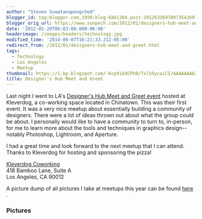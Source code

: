 ```yaml
---
author: "Steven Suwatanapongched"
blogger_id: tag:blogger.com,1999:blog-6841384.post-2012633697097354269
blogger_orig_url: https://www.sunpech.com/2012/01/designers-hub-meet-and-greet.html
date: '2012-01-20T06:03:00.000-06:00'
headerimage: /images/headers/technology.jpg
modified_time: '2014-08-07T16:21:33.212-05:00'
redirect_from: /2012/01/designers-hub-meet-and-greet.html
tags:
  - Technology
  - Los Angeles
  - Meetup
thumbnail: https://1.bp.blogspot.com/-Kcp9ikdCPh0/TxlS9ycaiCI/AAAAAAAA2sA/HHwSnU_FCbk/s600/2012-01-19+at+19-50-48.jpg
title: Designer's Hub Meet and Greet
---
```



Last night I went to LA's <a href="https://www.meetup.com/Designers-Hub/events/48232482/">Designer's Hub Meet and Greet event</a>
 hosted at Kleverdog, a co-working space located in Chinatown. This was their first event. It was a very nice meetup about essentially building a community of designers. There were a lot of ideas thrown out about what the group could be about. I personally would like to have a community to turn to, in-person, for me to learn more about the tools and techniques in graphics design-- notably Photoshop, Lightroom, and Aperture.

I had a great time and look forward to the next meetup that I can attend. Thanks to Kleverdog for hosting and sponsoring the pizza!

<a href="https://kleverdogcoworking.com/">Kleverdog Coworking</a><br/>
418 Bamboo Lane, Suite A<br />
Los Angeles, CA 90012

A picture dump of all pictures I take at meetups this year can be found <a href="https://picasaweb.google.com/101693597219413173200/2012Meetups">here</a>
.

### Pictures

<a href="https://1.bp.blogspot.com/-Kcp9ikdCPh0/TxlS9ycaiCI/AAAAAAAA2sA/HHwSnU_FCbk/s600/2012-01-19+at+19-50-48.jpg" alt=""><img   border="0"  src="https://1.bp.blogspot.com/-Kcp9ikdCPh0/TxlS9ycaiCI/AAAAAAAA2sA/HHwSnU_FCbk/s320/2012-01-19+at+19-50-48.jpg" alt=""  /></a>

<a href="https://2.bp.blogspot.com/-XXSqiR7kfzo/TxlS-6VqlnI/AAAAAAAA2sI/hFsH7ePzKfo/s600/2012-01-19+at+19-51-09.jpg" alt=""><img   border="0"  src="https://2.bp.blogspot.com/-XXSqiR7kfzo/TxlS-6VqlnI/AAAAAAAA2sI/hFsH7ePzKfo/s320/2012-01-19+at+19-51-09.jpg" alt=""  /></a>

<a href="https://2.bp.blogspot.com/-ChxWbFuOpyY/TxlS_Q2YfqI/AAAAAAAA2sQ/q0CszirAXDE/s600/2012-01-19+at+19-51-33.jpg" alt=""><img   border="0"  src="https://2.bp.blogspot.com/-ChxWbFuOpyY/TxlS_Q2YfqI/AAAAAAAA2sQ/q0CszirAXDE/s320/2012-01-19+at+19-51-33.jpg" alt=""  /></a>

<a href="https://4.bp.blogspot.com/-60XzlvW9lJk/TxlTAFkRVHI/AAAAAAAA2sY/xplVLaDqnv8/s600/2012-01-19+at+19-54-52.jpg" alt=""><img   border="0"  src="https://4.bp.blogspot.com/-60XzlvW9lJk/TxlTAFkRVHI/AAAAAAAA2sY/xplVLaDqnv8/s320/2012-01-19+at+19-54-52.jpg" alt=""  /></a>

<a href="https://1.bp.blogspot.com/-TZpEgZ80N-w/TxlTCKvPoeI/AAAAAAAA2sw/r2aupuwYFkw/s600/2012-01-19+at+20-11-07.jpg" alt=""><img   border="0"  src="https://1.bp.blogspot.com/-TZpEgZ80N-w/TxlTCKvPoeI/AAAAAAAA2sw/r2aupuwYFkw/s320/2012-01-19+at+20-11-07.jpg" alt=""  /></a>

<a href="https://3.bp.blogspot.com/-ZwkYBW8Ozgk/TxlTCh97BoI/AAAAAAAA2s4/0ELJ1sR-al0/s600/2012-01-19+at+20-12-15.jpg" alt=""><img   border="0"  src="https://3.bp.blogspot.com/-ZwkYBW8Ozgk/TxlTCh97BoI/AAAAAAAA2s4/0ELJ1sR-al0/s320/2012-01-19+at+20-12-15.jpg" alt=""  /></a>

<a href="https://3.bp.blogspot.com/-iVEh7wr2oUk/TxlTFJ94d9I/AAAAAAAA2tY/o-pYRBV0EkM/s600/2012-01-19+at+20-23-59.jpg" alt=""><img   border="0"  src="https://3.bp.blogspot.com/-iVEh7wr2oUk/TxlTFJ94d9I/AAAAAAAA2tY/o-pYRBV0EkM/s320/2012-01-19+at+20-23-59.jpg" alt=""  /></a>

<a href="https://4.bp.blogspot.com/-jlMLnwnymOw/TxlTFu5EVOI/AAAAAAAA2tg/SbsI_7uWAkI/s600/2012-01-19+at+20-31-36.jpg" alt=""><img   border="0"  src="https://4.bp.blogspot.com/-jlMLnwnymOw/TxlTFu5EVOI/AAAAAAAA2tg/SbsI_7uWAkI/s320/2012-01-19+at+20-31-36.jpg" alt=""  /></a>

<a href="https://3.bp.blogspot.com/-_kHCRYlk88Q/TxlTGRu_1AI/AAAAAAAA2to/8E_WnXLj-iQ/s600/2012-01-19+at+20-37-45.jpg" alt=""><img   border="0"  src="https://3.bp.blogspot.com/-_kHCRYlk88Q/TxlTGRu_1AI/AAAAAAAA2to/8E_WnXLj-iQ/s320/2012-01-19+at+20-37-45.jpg" alt=""  /></a>

<a href="https://3.bp.blogspot.com/-rxqd6Bz0wS0/TxlTG70IsNI/AAAAAAAA2tw/IPXJy7c67fc/s600/2012-01-19+at+20-52-43.jpg" alt=""><img   border="0"  src="https://3.bp.blogspot.com/-rxqd6Bz0wS0/TxlTG70IsNI/AAAAAAAA2tw/IPXJy7c67fc/s320/2012-01-19+at+20-52-43.jpg" alt=""  /></a>

<a href="https://3.bp.blogspot.com/-oIz8Cn3ncUg/TxlTIWWFIdI/AAAAAAAA2uA/XpN1QQQFO60/s600/2012-01-19+at+20-56-13.jpg" alt=""><img   border="0"  src="https://3.bp.blogspot.com/-oIz8Cn3ncUg/TxlTIWWFIdI/AAAAAAAA2uA/XpN1QQQFO60/s320/2012-01-19+at+20-56-13.jpg" alt=""  /></a>

<a href="https://4.bp.blogspot.com/-v8_1cdleiPQ/TxlTJ_DjDwI/AAAAAAAA2uQ/HwffxOo_WtM/s600/2012-01-19+at+21-09-35.jpg" alt=""><img   border="0"  src="https://4.bp.blogspot.com/-v8_1cdleiPQ/TxlTJ_DjDwI/AAAAAAAA2uQ/HwffxOo_WtM/s320/2012-01-19+at+21-09-35.jpg" alt=""  /></a>

<a href="https://3.bp.blogspot.com/-8AtQalIs-bM/TxlTKsF7vZI/AAAAAAAA2uY/75RKcffVjmw/s600/2012-01-19+at+21-09-51.jpg" alt=""><img   border="0"  src="https://3.bp.blogspot.com/-8AtQalIs-bM/TxlTKsF7vZI/AAAAAAAA2uY/75RKcffVjmw/s320/2012-01-19+at+21-09-51.jpg" alt=""  /></a>

<a href="https://1.bp.blogspot.com/-LUXbNJqbPEM/TxlTL2rqYuI/AAAAAAAA2uo/Qyh93sDf4HI/s600/2012-01-19+at+21-10-05.jpg" alt=""><img   border="0"  src="https://1.bp.blogspot.com/-LUXbNJqbPEM/TxlTL2rqYuI/AAAAAAAA2uo/Qyh93sDf4HI/s320/2012-01-19+at+21-10-05.jpg" alt=""  /></a>

<a href="https://1.bp.blogspot.com/-oVwG8AZYlIY/TxlTMZCtPFI/AAAAAAAA2uw/_J9rjt_Y4bw/s600/2012-01-19+at+21-10-16.jpg" alt=""><img   border="0"  src="https://1.bp.blogspot.com/-oVwG8AZYlIY/TxlTMZCtPFI/AAAAAAAA2uw/_J9rjt_Y4bw/s320/2012-01-19+at+21-10-16.jpg" alt=""  /></a>

<a href="https://4.bp.blogspot.com/-py0JANEIoKI/TxlTMwDSUjI/AAAAAAAA2u4/Hg8RDhxWaHo/s600/2012-01-19+at+21-10-36.jpg" alt=""><img   border="0"  src="https://4.bp.blogspot.com/-py0JANEIoKI/TxlTMwDSUjI/AAAAAAAA2u4/Hg8RDhxWaHo/s320/2012-01-19+at+21-10-36.jpg" alt=""  /></a>